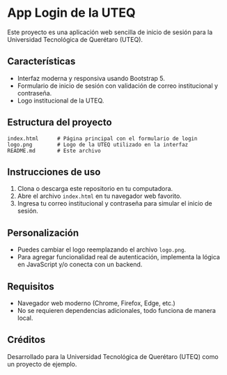 # App Login de la UTEQ

Este proyecto es una aplicación web sencilla de inicio de sesión para la Universidad Tecnológica de Querétaro (UTEQ).

## Características

- Interfaz moderna y responsiva usando Bootstrap 5.
- Formulario de inicio de sesión con validación de correo institucional y contraseña.
- Logo institucional de la UTEQ.

## Estructura del proyecto

```
index.html      # Página principal con el formulario de login
logo.png        # Logo de la UTEQ utilizado en la interfaz
README.md       # Este archivo
```

## Instrucciones de uso

1. Clona o descarga este repositorio en tu computadora.
2. Abre el archivo `index.html` en tu navegador web favorito.
3. Ingresa tu correo institucional y contraseña para simular el inicio de sesión.

## Personalización

- Puedes cambiar el logo reemplazando el archivo `logo.png`.
- Para agregar funcionalidad real de autenticación, implementa la lógica en JavaScript y/o conecta con un backend.

## Requisitos

- Navegador web moderno (Chrome, Firefox, Edge, etc.)
- No se requieren dependencias adicionales, todo funciona de manera local.

## Créditos

Desarrollado para la Universidad Tecnológica de Querétaro (UTEQ) como un proyecto de ejemplo.
